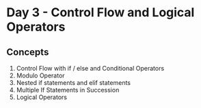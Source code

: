 # Day 3 - Control Flow and Logical Operators
## Concepts

1. Control Flow with if / else and Conditional Operators
2. Modulo Operator
3. Nested if statements and elif statements
4. Multiple If Statements in Succession
5. Logical Operators
